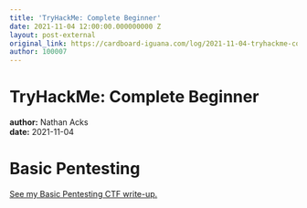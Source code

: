 ```yaml
---
title: 'TryHackMe: Complete Beginner'
date: 2021-11-04 12:00:00.000000000 Z
layout: post-external
original_link: https://cardboard-iguana.com/log/2021-11-04-tryhackme-complete-beginner.html
author: 100007
---
```


# TryHackMe: Complete Beginner

**author:** Nathan Acks  
**date:** 2021-11-04

# Basic Pentesting

[See my Basic Pentesting CTF write-up.](https://cardboard-iguana.com/notes/tryhackme-basic-pentesting.html)

